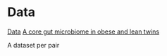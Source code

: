 

# Data

[Data](https://www.ebi.ac.uk/metagenomics/projects/SRP000319)
[A core gut microbiome in obese and lean twins](http://dx.doi.org/10.1038/nature07540)

A dataset per pair

# 